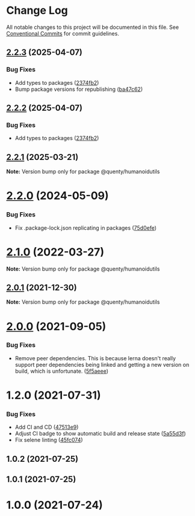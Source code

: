 # Change Log

All notable changes to this project will be documented in this file.
See [Conventional Commits](https://conventionalcommits.org) for commit guidelines.

## [2.2.3](https://github.com/Quenty/NevermoreEngine/compare/@quenty/humanoidutils@2.2.1...@quenty/humanoidutils@2.2.3) (2025-04-07)


### Bug Fixes

* Add types to packages ([2374fb2](https://github.com/Quenty/NevermoreEngine/commit/2374fb2b043cfbe0e9b507b3316eec46a4e353a0))
* Bump package versions for republishing ([ba47c62](https://github.com/Quenty/NevermoreEngine/commit/ba47c62e32170bf74377b0c658c60b84306dc294))





## [2.2.2](https://github.com/Quenty/NevermoreEngine/compare/@quenty/humanoidutils@2.2.1...@quenty/humanoidutils@2.2.2) (2025-04-07)


### Bug Fixes

* Add types to packages ([2374fb2](https://github.com/Quenty/NevermoreEngine/commit/2374fb2b043cfbe0e9b507b3316eec46a4e353a0))





## [2.2.1](https://github.com/Quenty/NevermoreEngine/compare/@quenty/humanoidutils@2.2.0...@quenty/humanoidutils@2.2.1) (2025-03-21)

**Note:** Version bump only for package @quenty/humanoidutils





# [2.2.0](https://github.com/Quenty/NevermoreEngine/compare/@quenty/humanoidutils@2.1.0...@quenty/humanoidutils@2.2.0) (2024-05-09)


### Bug Fixes

* Fix .package-lock.json replicating in packages ([75d0efe](https://github.com/Quenty/NevermoreEngine/commit/75d0efeef239f221d93352af71a5b3e930ec23c5))





# [2.1.0](https://github.com/Quenty/NevermoreEngine/compare/@quenty/humanoidutils@2.0.1...@quenty/humanoidutils@2.1.0) (2022-03-27)

**Note:** Version bump only for package @quenty/humanoidutils





## [2.0.1](https://github.com/Quenty/NevermoreEngine/compare/@quenty/humanoidutils@2.0.0...@quenty/humanoidutils@2.0.1) (2021-12-30)

**Note:** Version bump only for package @quenty/humanoidutils





# [2.0.0](https://github.com/Quenty/NevermoreEngine/compare/@quenty/humanoidutils@1.2.0...@quenty/humanoidutils@2.0.0) (2021-09-05)


### Bug Fixes

* Remove peer dependencies. This is because lerna doesn't really support peer dependencies being linked and getting a new version on build, which is unfortunate. ([5f5aeee](https://github.com/Quenty/NevermoreEngine/commit/5f5aeeea8de9975435309e53679f0ef7064f9dd0))





# 1.2.0 (2021-07-31)


### Bug Fixes

* Add CI and CD ([47513e9](https://github.com/Quenty/NevermoreEngine/commit/47513e9b568162707534af132396dd8756947dd3))
* Adjust CI badge to show automatic build and release state ([5a55d3f](https://github.com/Quenty/NevermoreEngine/commit/5a55d3f19bf8d66a760d67da9b56ed47fab74656))
* Fix selene linting ([45fc074](https://github.com/Quenty/NevermoreEngine/commit/45fc07489ee59127ac6582689f19a0e87c1e5b5a))



## 1.0.2 (2021-07-25)



## 1.0.1 (2021-07-25)



# 1.0.0 (2021-07-24)
